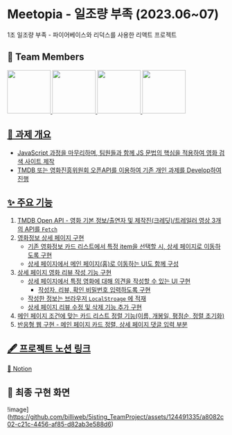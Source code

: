 # Meetopia - 일조량 부족 (2023.06~07)
1조 일조량 부족 - 파이어베이스와 리덕스를 사용한 리액트 프로젝트
  
  
## 🙋 Team Members
<div dir="auto">
  <a href="https://github.com/jaeyoung9083">
    <img src="https://github.com/jaeyoung9083.png" width="100" style="max-width: 100%;">
  </a>
  <a href="https://github.com/songjuu">
    <img src="https://github.com/billiweb.png" width="100" style="max-width: 100%;">
  </a>
  <a href="https://github.com/pigrok(https://github.com/ddoyongida)">
    <img src="https://github.com/pigrok.png" width="100" style="max-width: 100%;">
  </a>
  <a href="https://github.com/xoxojw">
    <img src="https://github.com/xoxojw.png" width="100" style="max-width: 100%;">
</div>
  
  
## 📑 과제 개요
  - JavaScript 과정을 마무리하며, 팀원들과 함께 JS 문법의 핵심을 적용하여 영화 검색 사이트 제작
  - TMDB 또는 영화진흥위원회 오픈API를 이용하여 기존 개인 과제를 Develop하여 진행
  
  
## ✨ 주요 기능
  1. TMDB Open API - 영화 기본 정보/출연자 및 제작진(크레딧)/트레일러 영상 3개의 API를 ```Fetch```
  2. 영화정보 상세 페이지 구현
      - 기존 영화정보 카드 리스트에서 특정 item을 선택할 시, 상세 페이지로 이동하도록 구현
      - 상세 페이지에서 메인 페이지(홈)로 이동하는 UI도 함께 구성
  3. 상세 페이지 영화 리뷰 작성 기능 구현
      - 상세 페이지에서 특정 영화에 대해 의견을 작성할 수 있는 UI 구현
        - 작성자, 리뷰, 확인 비밀번호 입력하도록 구현
      - 작성한 정보는 브라우저 ```LocalStroage``` 에 적재
      - 상세 페이지 리뷰 수정 및 삭제 기능 추가 구현
  4. 메인 페이지 조건에 맞는 카드 리스트 정렬 기능(이름, 개봉일, 평점순, 정렬 초기화)
  5. 반응형 웹 구현 - 메인 페이지 카드 정렬, 상세 페이지 댓글 입력 부분
  
  
## 🖋️ 프로젝트 노션 링크
  <a href="https://xoxojw.notion.site/20230602-TeamProject2-5-5isting-e7a77bb9b1c94505bd743ae3b3a1b804?pvs=4">🔗 Notion</a>
  
  
## 🎨 최종 구현 화면
  !image](https://github.com/billiweb/5isting_TeamProject/assets/124491335/a8082c02-c21c-4456-af85-d82ab3e588d6)
